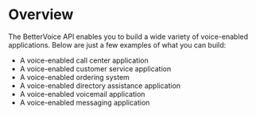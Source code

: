 # Overview

The BetterVoice API enables you to build a wide variety of voice-enabled applications. Below are just a few examples of what you can build:

- A voice-enabled call center application
- A voice-enabled customer service application
- A voice-enabled ordering system
- A voice-enabled directory assistance application
- A voice-enabled voicemail application
- A voice-enabled messaging application
